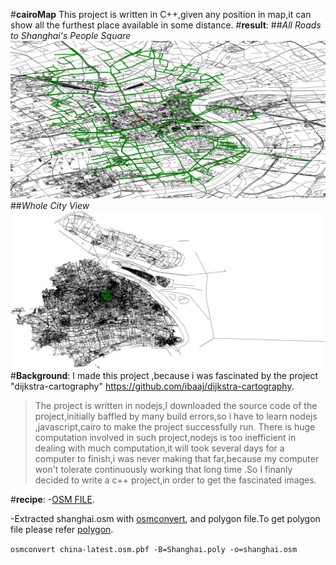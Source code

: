 #**cairoMap**
This project is written in C++,given any position in map,it can show all the furthest place available in some distance.
#**result**:
##*All Roads  to Shanghai's People Square*
![Alt text](/results/shanghai5000.png?raw=true "Shanghai")
##*Whole City View*
![Alt text](/results/shanghai.png?raw=true "Shanghai")
#**Background**:
I made this project ,because i was fascinated by the project "dijkstra-cartography" https://github.com/ibaaj/dijkstra-cartography.
>The project is written in nodejs,I downloaded the source code of the project,initially baffled by many build errors,so i have to learn nodejs ,javascript,cairo to make the project successfully run.
There is huge computation involved in such project,nodejs is too inefficient in dealing with much computation,it will took several days for a computer to finish,i was never making that far,because my computer won't tolerate continuously working that long time .So I finanly decided to write a c++ project,in order to get the fascinated images.

#**recipe**:
-[OSM FILE](http://download.geofabrik.de/asia/china.html).

-Extracted shanghai.osm with [osmconvert](http://wiki.openstreetmap.org/wiki/Osmconvert), and polygon file.To get polygon file please refer [polygon](https://github.com/JamesChevalier/cities).

`osmconvert china-latest.osm.pbf -B=Shanghai.poly -o=shanghai.osm`
